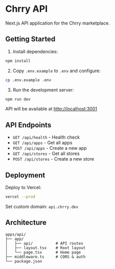 # Chrry API

Next.js API application for the Chrry marketplace.

## Getting Started

1. Install dependencies:

```bash
npm install
```

2. Copy `.env.example` to `.env` and configure:

```bash
cp .env.example .env
```

3. Run the development server:

```bash
npm run dev
```

API will be available at [http://localhost:3001](http://localhost:3001)

## API Endpoints

- `GET /api/health` - Health check
- `GET /api/apps` - Get all apps
- `POST /api/apps` - Create a new app
- `GET /api/stores` - Get all stores
- `POST /api/stores` - Create a new store

## Deployment

Deploy to Vercel:

```bash
vercel --prod
```

Set custom domain: `api.chrry.dev`

## Architecture

```
apps/api/
├── app/
│   ├── api/          # API routes
│   ├── layout.tsx    # Root layout
│   └── page.tsx      # Home page
├── middleware.ts     # CORS & auth
└── package.json
```
